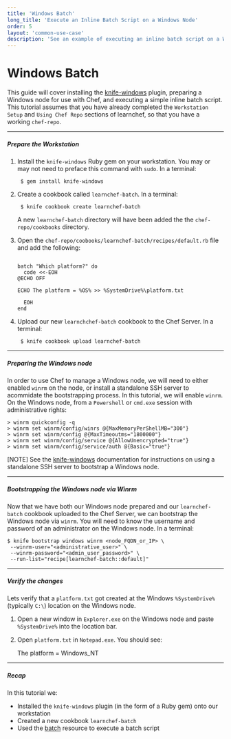 ```yaml
---
title: 'Windows Batch'
long_title: 'Execute an Inline Batch Script on a Windows Node'
order: 5
layout: 'common-use-case'
description: 'See an example of executing an inline batch script on a Windows node.'
---
```


Windows Batch
=================
This guide will cover installing the [knife-windows](http://docs.opscode.com/plugin_knife_windows.html) plugin, preparing a Windows node for use with Chef, and executing a simple inline batch script. This tutorial assumes that you have already completed the `Workstation Setup` and `Using Chef Repo` sections of learnchef, so that you have a working `chef-repo`.

---

##### Prepare the Workstation

1. Install the `knife-windows` Ruby gem on your workstation. You may or may not need to preface this command with `sudo`. In a terminal:

		$ gem install knife-windows 


1. Create a cookbook called `learnchef-batch`. In a terminal:

		$ knife cookbook create learnchef-batch

	A new `learnchef-batch` directory will have been added the the `chef-repo/cookbooks` directory.


1. Open the `chef-repo/coobooks/learnchef-batch/recipes/default.rb` file and add the following:

	```

	batch "Which platform?" do
	  code <<-EOH
	@ECHO OFF
	 
	ECHO The platform = %OS% >> %SystemDrive%\platform.txt

	  EOH
	end
	```

1. Upload our new `learnchchef-batch` cookbook to the Chef Server. In a terminal:

		$ knife cookbook upload learnchef-batch

---

##### Preparing the Windows node

In order to use Chef to manage a Windows node, we will need to either enabled `winrm` on the node, or install a standalone SSH server to acommidate the bootstrapping process. In this tutorial, we will enable `winrm`. On the Windows node, from a `Powershell` or `cmd.exe` session with administrative rights:

	> winrm quickconfig -q
	> winrm set winrm/config/winrs @{MaxMemoryPerShellMB="300"}
	> winrm set winrm/config @{MaxTimeoutms="1800000"}
	> winrm set winrm/config/service @{AllowUnencrypted="true"}
	> winrm set winrm/config/service/auth @{Basic="true"}

[NOTE] See the [knife-windows](https://github.com/opscode/knife-windows#knife-bootstrap-windows-ssh) documentation for instructions on using a standalone SSH server to bootstrap a Windows node.

---

##### Bootstrapping the Windows node via Winrm

Now that we have both our Windows node prepared and our `learnchef-batch` cookbook uploaded to the Chef Server, we can bootstrap the Windows node via `winrm`. You will need to know the username and password of an administrator on the Windows node. In a terminal:

	$ knife bootstrap windows winrm <node_FQDN_or_IP> \
	 --winrm-user="<administrative_user>" \
	 --winrm-password="<admin_user_password>" \
	 --run-list="recipe[learnchef-batch::default]"

---

##### Verify the changes
Lets verify that a `platform.txt` got created at the Windows `%SystemDrive%` (typically `C:\`) location on the Windows node.

1. Open a new window in `Explorer.exe` on the Windows node and paste `%SystemDrive%` into the location bar.

1. Open `platform.txt` in `Notepad.exe`. You should see:


	The platform = Windows_NT


---

##### Recap

In this tutorial we:

- Installed the `knife-windows` plugin (in the form of a Ruby gem) onto our workstation
- Created a new cookbook `learnchef-batch`
- Used the [batch](http://docs.opscode.com/resource_batch.html) resource to execute a batch script
